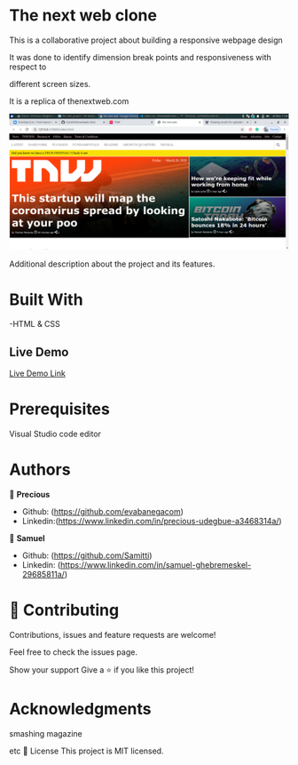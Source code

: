 # The next web clone

This is a collaborative project about building a responsive webpage design

It was done to identify dimension break points and responsiveness with respect to 

different screen sizes.

It is a replica of thenextweb.com

![screenshot](images/thenextweb.png)

Additional description about the project and its features.

# Built With

-HTML & CSS

## Live Demo

[Live Demo Link](https://raw.githack.com/Samitti/thenextweb-clone/master/index.html)

# Prerequisites
Visual Studio code editor

# Authors

👤 **Precious**

- Github: (https://github.com/evabanegacom)
- Linkedin:(https://www.linkedin.com/in/precious-udegbue-a3468314a/)

👤 **Samuel**

- Github: (https://github.com/Samitti)
- Linkedin: (https://www.linkedin.com/in/samuel-ghebremeskel-29685811a/)

# 🤝 Contributing
Contributions, issues and feature requests are welcome!

Feel free to check the issues page.

Show your support
Give a ⭐️ if you like this project!

# Acknowledgments

smashing magazine

etc
📝 License
This project is MIT licensed.
